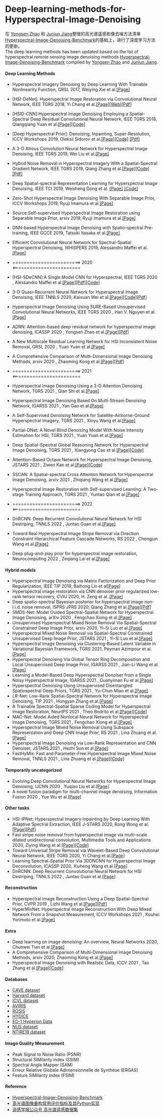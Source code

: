 # Deep-learning-methods-for-Hyperspectral-Image-Denoising
在 [Yongsen Zhao]( https://github.com/seniusen) 和 [Junjun Jiang](http://homepage.hit.edu.cn/jiangjunjun)整理的高光谱遥感影像去噪方法清单[Hyperspectral-Image-Denoising-Benchmark](https://github.com/junjun-jiang/Hyperspectral-Image-Denoising-Benchmark)的基础上，进行了深度学习方法的更新。  
The deep learning methods has been updated based on the list of hyperspectral remote sensing image denoising methods [Hyperspectral-Image-Denoising-Benchmark](https://github.com/junjun-jiang/Hyperspectral-Image-Denoising-Benchmark) compiled by [Yongsen Zhao]( https://github.com/seniusen) and [Junjun Jiang](http://homepage.hit.edu.cn/jiangjunjun).

#### Deep Learning Methods
- Hyperspectral Imagery Denoising by Deep Learning With Trainable Nonlinearity Function, GRSL 2017, Weiying Xie et al.[[Page]](https://ieeexplore.ieee.org/abstract/document/8030333)
- [HSI-DeNet]: Hyperspectral Image Restoration via Convolutional Neural Network, IEEE TGRS 2018, Yi Chang et al.[[Page]](https://ieeexplore.ieee.org/document/8435923)[[Web]](http://www.escience.cn/people/changyi/index.html)[[Pdf]](http://www.escience.cn/system/download/100951)
- [HSID-CNN]:Hyperspectral Image Denoising Employing a Spatial-Spectral Deep Residual Convolutional Neural Network, IEEE TGRS 2018, Qiangqiang Yuan et al.[[Page]](https://ieeexplore.ieee.org/abstract/document/8454887)[[Code]](https://github.com/WHUQZhang/HSID-CNN)
- [Deep Hyperspectral Prior]: Denoising, Inpainting, Super-Resolution, ICCV Workshops 2019, Oleksii Sidorov et al.[[Page]](https://openaccess.thecvf.com/content_ICCVW_2019/html/LCI/Sidorov_Deep_Hyperspectral_Prior_Single-Image_Denoising_Inpainting_Super-Resolution_ICCVW_2019_paper.html)[[Code]](https://github.com/acecreamu/deep-hs-prior) [[Pdf]](https://arxiv.org/pdf/1902.00301)
- A 3-D Atrous Convolution Neural Network for Hyperspectral Image Denoising, IEEE TGRS 2019, Wei Liu et al.[[Page]](https://ieeexplore.ieee.org/abstract/document/8676115)
- Hybrid Noise Removal in Hyperspectral Imagery With a Spatial-Spectral Gradient Network, IEEE TGRS 2019, Qiang Zhang et al.[[Page]](https://ieeexplore.ieee.org/document/8734833)[[Code]](https://github.com/WHUQZhang/SSGN)[[Pdf]](https://arxiv.org/pdf/1810.00495)
- Deep Spatial-spectral Representation Learning for Hyperspectral Image Denoising, IEEE TCI 2019, Weisheng Dong et al. [[Page]](https://ieeexplore.ieee.org/document/8693549) [[Code]](https://see.xidian.edu.cn/faculty/wsdong/Code_release/DENOISE_NG_ST.tar.gz)
- Zero-Shot Hyperspectral Image Denoising With Separable Image Prior, ICCV Workshops 2019, Ryuji Imamura et al.[[Page]](https://openaccess.thecvf.com/content_ICCVW_2019/html/MDALC/Imamura_Zero-Shot_Hyperspectral_Image_Denoising_With_Separable_Image_Prior_ICCVW_2019_paper.html)
- Source:Self-supervised Hyperspectral Image Restoration using Separable Image Prior, arxiv 2019, Ryuji Imamura et al.[[Page]](https://arxiv.org/abs/1907.00651)  
- DNN-based Hyperspectral Image Denoising with Spatio-spectral Pre-training, IEEE GCCE 2019, Tatsuki Itasaka et al.[[Page]](https://ieeexplore.ieee.org/document/9015235)
- Efficient Convolutional Neural Network for Spectral-Spatial Hyperspectral Denoising, WHISPERS 2019, Alessandro Maffei et al.[[Page]](https://ieeexplore.ieee.org/document/8921236)

- ========================> 2020 <========================

- [HSI-SDeCNN]:A Single Model CNN for Hyperspectral, IEEE TGRS 2020 , Alessandro Maffei et al.[[Page]](https://ieeexplore.ieee.org/document/8913713)[[Pdf]](https://doi.org/10.1109/TGRS.2019.2952062)[[Code]](https://github.com/mhaut/HSI-SDeCNN)
- 3-D Quasi-Recurrent Neural Network for Hyperspectral Image Denoising, IEEE TNNLS 2020, Kaixuan Wei et al.[[Page]](https://ieeexplore.ieee.org/document/9046853)[[Code]](https://github.com/Vandermode/QRNN3D)[[Pdf]](https://arxiv.org/pdf/2003.04547)
- Hyperspectral Image Denoising Using SURE-Based Unsupervised Convolutional Neural Networks, IEEE TGRS 2020 , Han V. Nguyen et al.[[Page]](https://ieeexplore.ieee.org/abstract/document/9146687)
- ADRN: Attention-based deep residual network for hyperspectral image denoising, ICASSP 2020 , Yongsen Zhao et al.[[Page]](https://ieeexplore.ieee.org/abstract/document/9054658)[[Pdf]](https://arxiv.org/pdf/2003.01947)
- A New Multiscale Residual Learning Network for HSI Inconsistent Noise Removal, GRSL 2020 , Yuan Yuan et al.[[Page]](https://ieeexplore.ieee.org/abstract/document/9295378)
- A Comprehensive Comparison of Multi-Dimensional Image Denoising Methods, arxiv 2020 , Zhaoming Kong et al.[[Page]](https://arxiv.org/abs/2011.03462)[[Pdf]](https://arxiv.org/pdf/2011.03462)


- ========================> 2021 <========================
- Hyperspectral Image Denoising Using a 3-D Attention Denoising Network, TGRS 2021 , Qian Shi et al.[[Page]](https://ieeexplore.ieee.org/abstract/document/9318503)
- Hyperspectral Image Denoising Based On Multi-Stream Denoising Network, IGARSS 2021 , Yan Gao et al.[[Page]](https://arxiv.org/abs/2104.02304)
- A Self-Supervised Denoising Network for Satellite-Airborne-Ground Hyperspectral Imagery, TGRS 2021 , Xinyu Wang et al.[[Page]](https://ieeexplore.ieee.org/abstract/document/9383811)
- Partial-DNet: A Novel Blind Denoising Model With Noise Intensity Estimation for HSI, TGRS 2021 , Yuan Yuan et al.[[Page]](https://ieeexplore.ieee.org/abstract/document/9420707)
- Deep Spatial-Spectral Global Reasoning Network for Hyperspectral Image Denoising, TGRS 2021 , Xiangyong Cao et al.[[Page]](https://ieeexplore.ieee.org/abstract/document/9397278)[[Code]](https://github.com/xiangyongcao/GRN)
- Attention-Based Octave Network for Hyperspectral Image Denoising, JSTARS 2021 , Ziwen Kan et al.[[Page]](https://ieeexplore.ieee.org/abstract/document/9623415)[[Code]](https://github.com/LbzSteven/AODN)
- SSCAN: A Spatial-spectral Cross Attention Network for Hyperspectral Image Denoising, arxiv 2021 , Zhiqiang Wang et al.[[Page]](https://arxiv.org/abs/2105.10949)
- Hyperspectral Image Restoration with Self-supervised Learning: A Two-stage Training Approach, TGRS 2021 , Yuntao Qian et al.[[Page]](https://ieeexplore.ieee.org/document/9658507)

- ========================> 2022 <========================
- DnRCNN: Deep Recurrent Convolutional Neural Network for HSI Destriping, TNNLS 2022 , Juntao Guan et al.[[Page]](https://ieeexplore.ieee.org/document/9697400)
- Toward Real Hyperspectral Image Stripe Removal via Direction Constraint Hierarchical Feature Cascade Networks, RS 2022 , Chengjun Wang et al.[[Page]](https://www.mdpi.com/2072-4292/14/3/467)
- Deep plug-and-play prior for hyperspectral image restoration, Neurocomputing 2022 , Zeqiang Lai  et al.[[Page]](https://www.sciencedirect.com/science/article/pii/S092523122200073X)

#### Hybrid models

- Hyperspectral Image Denoising via Matrix Factorization and Deep Prior Regularization, IEEE TIP 2019, Baihong Lin et al[[Page]](https://ieeexplore.ieee.org/document/8767025)
- Hyperspectral image restoration via CNN denoiser prior regularized low-rank tensor recovery, CVIU 2020, H. Zeng et al..[[Page]](https://www.sciencedirect.com/science/article/abs/pii/S1077314220300710) 
- Deep spatio-spectral Bayesian posterior for hyperspectral image non-i.i.d. noise removal, ISPRS JPRS 2020, Qiang Zhang et al.[[Page]](https://www.sciencedirect.com/science/article/pii/S0924271620301076?casa_token=oGipxO4oaiwAAAAA:nTJHrpi8KGaHq4gl7d2MsLPmWd6mebc2aLAVJY3xFodl8fpp1PIiVBiEabD93st_VH_MdmZP5rM)[[Pdf]](https://www.researchgate.net/profile/Qiang_Zhang204/publication/340988173_Deep_spatio-spectral_Bayesian_posterior_for_hyperspectral_image_non-iid_noise_removal/links/5eaa25f6a6fdcc70509afdfd/Deep-spatio-spectral-Bayesian-posterior-for-hyperspectral-image-non-iid-noise-removal.pdf)
- SMDS-Net: Model Guided Spectral-Spatial Network for Hyperspectral Image Denoising, arXiv 2020 , Fengchao Xiong et al.[[Page]](https://arxiv.org/abs/2012.01829)
- Unsupervised Hyperspectral Mixed Noise Removal Via Spatial-Spectral Constrained Deep Image Prior, arxiv 2020, Yi-Si Luo et al.[[Page]](https://arxiv.org/abs/2008.09753)
- Hyperspectral Mixed Noise Removal via Spatial-Spectral Constrained Unsupervised Deep Image Prior, JSTARS 2021 , Yi-Si Luo et al.[[Page]](https://ieeexplore.ieee.org/document/9534671)
- Hyperspectral Image Denoising via Clustering-Based Latent Variable in Variational Bayesian Framework, TGRS 2021, Peyman Azimpour et al.[[Page]](https://ieeexplore.ieee.org/document/9386019)
- Hyperspectral Denoising Via Global Tensor Ring Decomposition and Local Unsupervised Deep Image Prior, IGARSS 2021 , Jian-Li Wang et al.[[Page]](https://ieeexplore.ieee.org/document/9555068)
- Learning a Model-Based Deep Hyperspectral Denoiser from a Single Noisy Hyperspectral Image, IGARSS 2021 , Guanyiman Fu et al.[[Page]](https://ieeexplore.ieee.org/document/9553257)
- Hyperspectral Denoising Using Unsupervised Disentangled Spatiospectral Deep Priors, TGRS 2021 , Yu-Chun Miao et al.[[Page]](https://ieeexplore.ieee.org/document/9524362)
- LR-Net: Low-Rank Spatial-Spectral Network for Hyperspectral Image Denoising, TIP 2021 , Hongyan Zhang et al.[[Page]](https://ieeexplore.ieee.org/abstract/document/9580717)
- A Trainable Spectral-Spatial Sparse Coding Model for Hyperspectral Image Restoration, NeurIPS 2021 , Theo Bodrito et al.[[Page]](https://proceedings.neurips.cc/paper/2021/hash/2b515e2bdd63b7f034269ad747c93a42-Abstract.html)[[Code]](https://github.com/inria-thoth/T3SC)
- MAC-Net: Model Aided Nonlocal Neural Network for Hyperspectral Image Denoising, TGRS 2021 , Fengchao Xiong et al.[[Page]](https://ieeexplore.ieee.org/abstract/document/9631264)
- Hyperspectral Image Mixed Noise Removal Using Subspace Representation and Deep CNN Image Prior, RS 2021 , Lina Zhuang et al.[[Page]](https://www.mdpi.com/2072-4292/13/20/4098)
- Hyperspectral Image Denoising via Low-Rank Representation and CNN Denoiser, JSTARS 2021 , Hezhi Sun et al.[[Page]](https://ieeexplore.ieee.org/document/9664348)
- FastHyMix: Fast and Parameter-Free Hyperspectral Image Mixed Noise Removal, TNNLS 2021 , Lina Zhuang et al.[[Page]](https://ieeexplore.ieee.org/abstract/document/9552462)[[Code]](https://github.com/LinaZhuang/HSI-MixedNoiseRemoval-FastHyMix)

#### Temporarily uncategorized
- Evolving Deep Convolutional Neural Networks for Hyperspectral Image Denoising, IJCNN 2020 , Yuqiao Liu et al.[[Page]](https://ieeexplore.ieee.org/abstract/document/9207509)
- A novel fusion paradigm for multi-channel image denoising, Information Fusion 2020 , Yue Wu et al.[[Page]](https://www.sciencedirect.com/science/article/pii/S1566253521001433?casa_token=AHqpzylsY5AAAAAA:8ykFr2rYIVmVeL1CcgRKG6KzBTm3MqxohSw7PkngMv6JET7n2LMLoEK82Hg3KgufaGxrQwCqOI5l)


#### Other tasks
- HSI-IPNet: Hyperspectral Imagery Inpainting by Deep Learning With Adaptive Spectral Extraction, IEEE J-STARS 2020, Rong Wong et al.[[Page]](https://ieeexplore.ieee.org/abstract/document/9151178)[[Pdf]](https://ieeexplore.ieee.org/iel7/4609443/8994817/09151178.pdf)
- Fast stripe noise removal from hyperspectral image via multi-scale dilated unidirectional convolution, Multimedia Tools and Applications 2020, Ziying Wang et al.[[Page]](https://link.springer.com/article/10.1007/s11042-020-09065-4)[[Code]](https://github.com/doctorwgd/MsDUC)
- Toward Universal Stripe Removal via Wavelet-Based Deep Convolutional Neural Network, IEEE TGRS 2020, Yi Chang et al.[[Page]](https://ieeexplore.ieee.org/document/8936525)
- Learning Spectral-Spatial Prior Via 3DDNCNN for Hyperspectral Image Deconvolution, ICASSP 2020, Xiuheng Wang et al.[[Page]](https://ieeexplore.ieee.org/document/9054539)
- DnRCNN: Deep Recurrent Convolutional Neural Network for HSI Destriping, TNNLS 2022 , Juntao Guan et al.[[Page]](https://ieeexplore.ieee.org/document/9697400)

#### Reconstruction
- Hyperspectral Image Reconstruction Using a Deep Spatial-Spectral Prior, CVPR 2019 , Lizhi Wang et al.[[Page]](https://openaccess.thecvf.com/content_CVPR_2019/html/Wang_Hyperspectral_Image_Reconstruction_Using_a_Deep_Spatial-Spectral_Prior_CVPR_2019_paper.html)[[Pdf]](http://openaccess.thecvf.com/content_CVPR_2019/papers/Wang_Hyperspectral_Image_Reconstruction_Using_a_Deep_Spatial-Spectral_Prior_CVPR_2019_paper.pdf)
- HyperMixNet: Hyperspectral Image Reconstruction With Deep Mixed Network From a Snapshot Measurement, ICCV Workshops 2021 , Kouhei Yorimoto et al.[[Page]](https://openaccess.thecvf.com/content/ICCV2021W/PBDL/html/Yorimoto_HyperMixNet_Hyperspectral_Image_Reconstruction_With_Deep_Mixed_Network_From_a_ICCVW_2021_paper.html)

#### Extra
- Deep learning on image denoising: An overview, Neural Networks 2020, Chunwei Tian et al.[[Page]](https://www.sciencedirect.com/science/article/pii/S0893608020302665?casa_token=cCyChtDpA30AAAAA:AArzZXspZ8loLgIbkjWulayI7lPdFajfDmBHdBz2IJzBI5qCmXzIIbT4nGtqt7VpERVZ7p2rE0SN)
- A Comprehensive Comparison of Multi-Dimensional Image Denoising Methods, arxiv 2020, Zhaoming Kong et al.[[Page]](https://arxiv.org/abs/2011.03462)
- Hyperspectral Image Denoising with Realistic Data, ICCV 2021 , Tao Zhang et al.[[Page]](https://openaccess.thecvf.com/content/ICCV2021/html/Zhang_Hyperspectral_Image_Denoising_With_Realistic_Data_ICCV_2021_paper.html)[[Code]](https://github.com/ColinTaoZhang/HSIDwRD)


#### Databases 
- [CAVE dataset](http://www.cs.columbia.edu/CAVE/databases/multispectral/)
- [Harvard dataset](http://vision.seas.harvard.edu/hyperspec/download.html)
- [ICVL dataset](http://icvl.cs.bgu.ac.il/hyperspectral/)
- [AVIRIS](http://www.ehu.eus/ccwintco/index.php/Hyperspectral_Remote_Sensing_Scenes)
- [ROSIS](http://lesun.weebly.com/hyperspectral-data-set.html)
- [HYDICE](https://www.erdc.usace.army.mil/Media/Fact-Sheets/Fact-Sheet-Article-View/Article/610433/hypercube/)
- [EO-1 Hyperion Data](https://lta.cr.usgs.gov/ALI)
- [NUS dataset](https://sites.google.com/site/hyperspectralcolorimaging/dataset/general-scenes)
- [NTIRE18 dataset](http://www.vision.ee.ethz.ch/ntire18/)


#### Image Quality Measurement 
- Peak Signal to Noise Ratio (PSNR)
- Structural SIMilarity index (SSIM)
- Spectral Angle Mapper (SAM)
- Erreur Relative Globale Adimensionnelle de Synthèse (ERGAS)
- Feature SIMilarity index (FSIM)


#### Reference
- [Hyperspectral-Image-Denoising-Benchmark](https://github.com/junjun-jiang/Hyperspectral-Image-Denoising-Benchmark)
- [高光谱图像重构常用评价指标及其Python实现](https://www.cnblogs.com/nwpuxuezha/p/6659153.html)
- [遥感学报公众号 高光谱遥感数据集](https://mp.weixin.qq.com/s?__biz=MzU2MTM4MTYzOQ==&mid=2247489064&idx=1&sn=41f2ab5c13a52dac6fe0064ae017c3a8&chksm=fc78fe40cb0f7756143a045e3e97beffac330e35fa524f82ac6869613f4cf6720d29b497b915&mpshare=1&scene=23&srcid=0327fl4R2j2zrrvURZGMHGXN&sharer_sharetime=1585311603251&sharer_shareid=5ef37c06898efb1fdf6df98cdb7ba765#rd)
